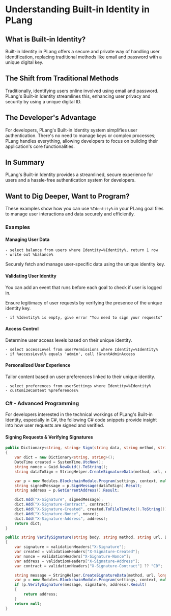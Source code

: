 # Understanding Built-in Identity in PLang

## What is Built-in Identity?

Built-in Identity in PLang offers a secure and private way of handling user identification, replacing traditional methods like email and password with a unique digital key.

## The Shift from Traditional Methods

Traditionally, identifying users online involved using email and password. PLang's Built-in Identity streamlines this, enhancing user privacy and security by using a unique digital ID.

## The Developer's Advantage

For developers, PLang's Built-in Identity system simplifies user authentication. There's no need to manage keys or complex processes; PLang handles everything, allowing developers to focus on building their application's core functionalities.

## In Summary

PLang's Built-in Identity provides a streamlined, secure experience for users and a hassle-free authentication system for developers.

## Want to Dig Deeper, Want to Program?

These examples show how you can use `%Identity%` in your PLang goal files to manage user interactions and data securely and efficiently.

### Examples

#### Managing User Data
```plang
- select balance from users where Identity=%Identity%, return 1 row
- write out %balance%
```
Securely fetch and manage user-specific data using the unique identity key.

#### Validating User Identity
You can add an event that runs before each goal to check if user is logged in.

Ensure legitimacy of user requests by verifying the presence of the unique identity key.

```plang
- if %Identity% is empty, give error "You need to sign your requests"
```

#### Access Control

Determine user access levels based on their unique identity.

```plang
- select accessLevel from userPermissions where Identity=%Identity%
- if %accessLevel% equals 'admin', call !GrantAdminAccess
```

#### Personalized User Experience
Tailor content based on user preferences linked to their unique identity.

```plang
- select preferences from userSettings where Identity=%Identity%
- customizeContent %preferences%
```

### C# - Advanced Programming

For developers interested in the technical workings of PLang's Built-in Identity, 
especially in C#, the following C# code snippets provide insight into how user requests 
are signed and verified. 

 
#### Signing Requests & Verifying Signatures
```csharp
public Dictionary<string, string> Sign(string data, string method, string url, string contract)
{
	var dict = new Dictionary<string, string>();
	DateTime created = SystemTime.UtcNow();
	string nonce = Guid.NewGuid().ToString();
	string dataToSign = StringHelper.CreateSignatureData(method, url, created.ToFileTimeUtc(), nonce, data, contract);

	var p = new Modules.BlockchainModule.Program(settings, context, null, null, null, null, null);
	string signedMessage = p.SignMessage(dataToSign).Result;
	string address = p.GetCurrentAddress().Result;

	dict.Add("X-Signature", signedMessage);
	dict.Add("X-Signature-Contract", contract);
	dict.Add("X-Signature-Created", created.ToFileTimeUtc().ToString());
	dict.Add("X-Signature-Nonce", nonce);
	dict.Add("X-Signature-Address", address);
	return dict;
}

public string VerifySignature(string body, string method, string url, Dictionary<string, string> validationHeaders)
{
	var signature = validationHeaders["X-Signature"];
	var created = validationHeaders["X-Signature-Created"];
	var nonce = validationHeaders["X-Signature-Nonce"];
	var address = validationHeaders["X-Signature-Address"];
	var contract = validationHeaders["X-Signature-Contract"] ?? "C0";

	string message = StringHelper.CreateSignatureData(method, url, long.Parse(created), nonce, body, contract);
	var p = new Modules.BlockchainModule.Program(settings, context, null, null, null, null, null);
	if (p.VerifySignature(message, signature, address).Result)
	{
		return address;
	}
	return null;
}
```


